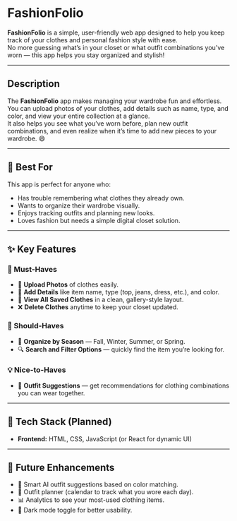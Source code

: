 

#  FashionFolio

**FashionFolio** is a simple, user-friendly web app designed to help you keep track of your clothes and personal fashion style with ease.  
No more guessing what’s in your closet or what outfit combinations you’ve worn — this app helps you stay organized and stylish!

---

##  Description

The **FashionFolio** app makes managing your wardrobe fun and effortless.  
You can upload photos of your clothes, add details such as name, type, and color, and view your entire collection at a glance.  
It also helps you see what you’ve worn before, plan new outfit combinations, and even realize when it’s time to add new pieces to your wardrobe. 😄

---

## 🎯 Best For

This app is perfect for anyone who:
- Has trouble remembering what clothes they already own.  
- Wants to organize their wardrobe visually.  
- Enjoys tracking outfits and planning new looks.  
- Loves fashion but needs a simple digital closet solution.

---

## ✨ Key Features

### 🧩 Must-Haves
- 📸 **Upload Photos** of clothes easily.  
- 📝 **Add Details** like item name, type (top, jeans, dress, etc.), and color.  
- 👕 **View All Saved Clothes** in a clean, gallery-style layout.  
- ❌ **Delete Clothes** anytime to keep your closet updated.

### 🍁 Should-Haves
- 🧤 **Organize by Season** — Fall, Winter, Summer, or Spring.  
- 🔍 **Search and Filter Options** — quickly find the item you’re looking for.

### 💡 Nice-to-Haves
- 👗 **Outfit Suggestions** — get recommendations for clothing combinations you can wear together.

---

## 🧱 Tech Stack (Planned)

- **Frontend:** HTML, CSS, JavaScript (or React for dynamic UI)  
---

## 🚀 Future Enhancements

- 🧠 Smart AI outfit suggestions based on color matching.  
- 📅 Outfit planner (calendar to track what you wore each day).  
- 📊 Analytics to see your most-used clothing items.  
- 🌈 Dark mode toggle for better usability.  

